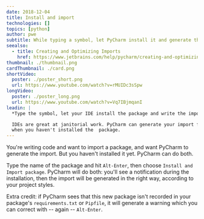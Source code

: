 ```yaml
---
date: 2018-12-04
title: Install and import
technologies: []
topics: [python]
author: pwe
subtitle: While typing a symbol, let PyCharm install it and generate the import.
seealso:
  - title: Creating and Optimizing Imports
    href: https://www.jetbrains.com/help/pycharm/creating-and-optimizing-imports.html
thumbnail: ./thumbnail.png
cardThumbnail: ./card.png
shortVideo:
  poster: ./poster_short.png
  url: https://www.youtube.com/watch?v=rMUIDc3sSpw
longVideo:
  poster: ./poster_long.png
  url: https://www.youtube.com/watch?v=Vq7IBjmqanI
leadin: |
  *Type the symbol, let your IDE install the package and write the import.*

  IDEs are great at janitorial work. PyCharm can generate your import for you, even 
  when you haven't installed the  package.
---
```


You're writing code and want to import a package, and want PyCharm to generate the
import. But you haven't installed it yet. PyCharm can do both.

Type the name of the package and hit `Alt-Enter`, then choose `Install and Import package`. PyCharm will do both: you'll see a notification during the installation,
then the import will be generated in the right way, according to your project styles.

Extra credit: if PyCharm sees that this new package isn't recorded in your package's
`requirements.txt` or `Pipfile`, it will generate a warning which you can correct
with -- again -- `Alt-Enter`.
